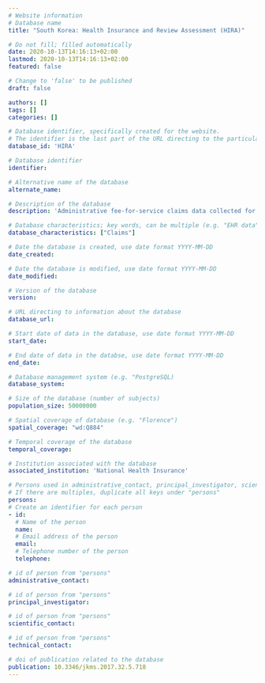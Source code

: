 ```yaml
---
# Website information
# Database name
title: "South Korea: Health Insurance and Review Assessment (HIRA)"

# Do not fill; filled automatically
date: 2020-10-13T14:16:13+02:00
lastmod: 2020-10-13T14:16:13+02:00
featured: false

# Change to 'false' to be published
draft: false

authors: []
tags: []
categories: []

# Database identifier, specifically created for the website.
# The identifier is the last part of the URL directing to the particular database
database_id: 'HIRA'

# Database identifier
identifier:

# Alternative name of the database
alternate_name:

# Description of the database
description: 'Administrative fee-for-service claims data collected for healthcare reimbursement, including healthcare services such as treatments, pharmaceuticals, procedures, and diagnoses.'

# Database characteristics; key words, can be multiple (e.g. "EHR data", "Primary care records")
database_characteristics: ["Claims"]

# Date the database is created, use date format YYYY-MM-DD
date_created:

# Date the database is modified, use date format YYYY-MM-DD
date_modified:

# Version of the database
version:

# URL directing to information about the database
database_url:

# Start date of data in the database, use date format YYYY-MM-DD
start_date:

# End date of data in the databse, use date format YYYY-MM-DD
end_date:

# Database management system (e.g. "PostgreSQL)
database_system:

# Size of the database (number of subjects)
population_size: 50000000

# Spatial coverage of database (e.g. "Florence")
spatial_coverage: "wd:Q884"

# Temporal coverage of the database
temporal_coverage:

# Institution associated with the database
associated_institution: 'National Health Insurance'

# Persons used in administrative_contact, principal_investigator, scientific_contact, technical_contact
# If there are multiples, duplicate all keys under "persons"
persons:
# Create an identifier for each person
- id:
  # Name of the person
  name:
  # Email address of the person
  email:
  # Telephone number of the person
  telephone:

# id of person from "persons"
administrative_contact:

# id of person from "persons"
principal_investigator:

# id of person from "persons"
scientific_contact:

# id of person from "persons"
technical_contact:

# doi of publication related to the database
publication: 10.3346/jkms.2017.32.5.718
---
```

